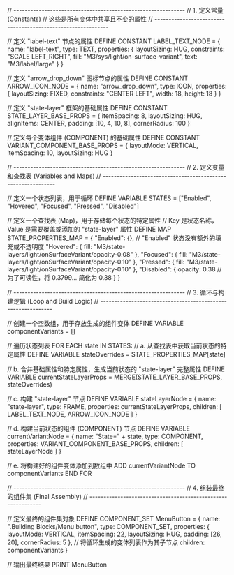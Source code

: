 // -------------------------------------------------------------
// 1. 定义常量 (Constants)
// 这些是所有变体中共享且不变的属性
// -------------------------------------------------------------

// 定义 "label-text" 节点的属性
DEFINE CONSTANT LABEL_TEXT_NODE = {
  name: "label-text",
  type: TEXT,
  properties: {
    layoutSizing: HUG,
    constraints: "SCALE LEFT_RIGHT",
    fill: "M3/sys/light/on-surface-variant",
    text: "M3/label/large"
  }
}

// 定义 "arrow_drop_down" 图标节点的属性
DEFINE CONSTANT ARROW_ICON_NODE = {
  name: "arrow_drop_down",
  type: ICON,
  properties: {
    layoutSizing: FIXED,
    constraints: "CENTER LEFT",
    width: 18,
    height: 18
  }
}

// 定义 "state-layer" 框架的基础属性
DEFINE CONSTANT STATE_LAYER_BASE_PROPS = {
  itemSpacing: 8,
  layoutSizing: HUG,
  alignItems: CENTER,
  padding: [10, 4, 10, 8],
  cornerRadius: 100
}

// 定义每个变体组件 (COMPONENT) 的基础属性
DEFINE CONSTANT VARIANT_COMPONENT_BASE_PROPS = {
  layoutMode: VERTICAL,
  itemSpacing: 10,
  layoutSizing: HUG
}

// -------------------------------------------------------------
// 2. 定义变量和查找表 (Variables and Maps)
// -------------------------------------------------------------

// 定义一个状态列表，用于循环
DEFINE VARIABLE STATES = ["Enabled", "Hovered", "Focused", "Pressed", "Disabled"]

// 定义一个查找表 (Map)，用于存储每个状态的特定属性
// Key 是状态名称，Value 是需要覆盖或添加的 "state-layer" 属性
DEFINE MAP STATE_PROPERTIES_MAP = {
  "Enabled": {}, // "Enabled" 状态没有额外的填充或不透明度
  "Hovered": {
    fill: "M3/state-layers/light/onSurfaceVariant/opacity-0.08"
  },
  "Focused": {
    fill: "M3/state-layers/light/onSurfaceVariant/opacity-0.10"
  },
  "Pressed": {
    fill: "M3/state-layers/light/onSurfaceVariant/opacity-0.10"
  },
  "Disabled": {
    opacity: 0.38 // 为了可读性，将 0.3799... 简化为 0.38
  }
}

// -------------------------------------------------------------
// 3. 循环与构建逻辑 (Loop and Build Logic)
// -------------------------------------------------------------

// 创建一个空数组，用于存放生成的组件变体
DEFINE VARIABLE componentVariants = []

// 遍历状态列表
FOR EACH state IN STATES:
  // a. 从查找表中获取当前状态的特定属性
  DEFINE VARIABLE stateOverrides = STATE_PROPERTIES_MAP[state]

  // b. 合并基础属性和特定属性，生成当前状态的 "state-layer" 完整属性
  DEFINE VARIABLE currentStateLayerProps = MERGE(STATE_LAYER_BASE_PROPS, stateOverrides)

  // c. 构建 "state-layer" 节点
  DEFINE VARIABLE stateLayerNode = {
    name: "state-layer",
    type: FRAME,
    properties: currentStateLayerProps,
    children: [
      LABEL_TEXT_NODE,
      ARROW_ICON_NODE
    ]
  }

  // d. 构建当前状态的组件 (COMPONENT) 节点
  DEFINE VARIABLE currentVariantNode = {
    name: "State=" + state,
    type: COMPONENT,
    properties: VARIANT_COMPONENT_BASE_PROPS,
    children: [
      stateLayerNode
    ]
  }

  // e. 将构建好的组件变体添加到数组中
  ADD currentVariantNode TO componentVariants
END FOR

// -------------------------------------------------------------
// 4. 组装最终的组件集 (Final Assembly)
// -------------------------------------------------------------

// 定义最终的组件集对象
DEFINE COMPONENT_SET MenuButton = {
  name: ".Building Blocks/Menu button",
  type: COMPONENT_SET,
  properties: {
    layoutMode: VERTICAL,
    itemSpacing: 22,
    layoutSizing: HUG,
    padding: [26, 20],
    cornerRadius: 5
  },
  // 将循环生成的变体列表作为其子节点
  children: componentVariants
}

// 输出最终结果
PRINT MenuButton